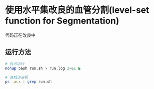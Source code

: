 # 使用水平集改良的血管分割(level-set function for Segmentation)

代码正在改良中

## 运行方法

```bash
# 后台运行
nohup bash run.sh > run.log 2>&1 &

# 查找该进程
ps -aux | grep run.sh
```

